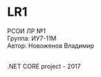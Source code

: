 # LR1
РСОИ ЛР №1 <br />
Группа: ИУ7-11М <br />
Автор: Новоженов Владимир <br /><br />

.NET CORE project - 2017

